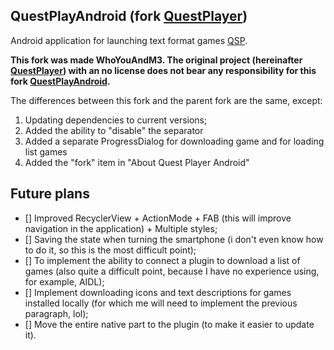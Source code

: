 ## QuestPlayAndroid (fork **[QuestPlayer](https://github.com/seedhartha/QuestPlayer)**)

Android application for launching text format games [QSP](https://github.com/seedhartha/qsp).

**This fork was made WhoYouAndM3. The original project (hereinafter **[QuestPlayer](https://github.com/seedhartha/QuestPlayer)**) with an no license does not bear any responsibility for this fork **[QuestPlayAndroid](https://github.com/l3ger0j/QuestPlayer.git)**.**

The differences between this fork and the parent fork are the same, except:
1. Updating dependencies to current versions;
2. Added the ability to "disable" the separator
3. Added a separate ProgressDialog for downloading game and for loading list games
4. Added the "fork" item in "About Quest Player Android"


## Future plans

- [] Improved RecyclerView + ActionMode + FAB (this will improve navigation in the application) + Multiple styles;
- [] Saving the state when turning the smartphone (i don't even know how to do it, so this is the most difficult point);
- [] To implement the ability to connect a plugin to download a list of games (also quite a difficult point, because I have no experience using, for example, AIDL);
- [] Implement downloading icons and text descriptions for games installed locally (for which me will need to implement the previous paragraph, lol);
- [] Move the entire native part to the plugin (to make it easier to update it).